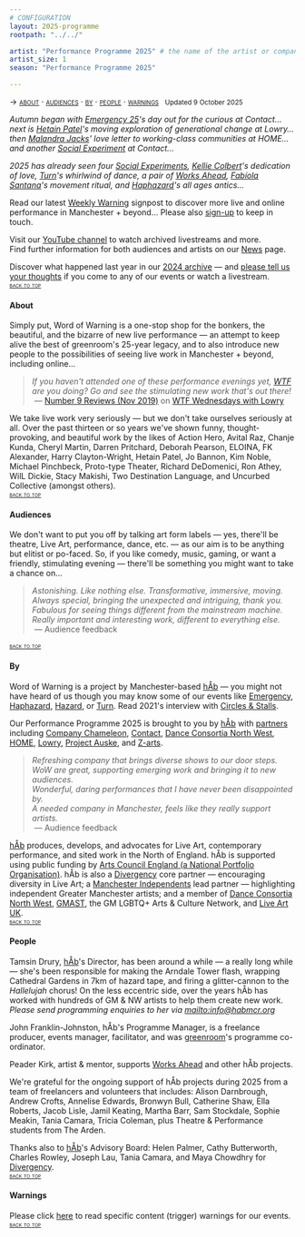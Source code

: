 ```yaml
---
# CONFIGURATION
layout: 2025-programme
rootpath: "../../"

artist: "Performance Programme 2025" # the name of the artist or company
artist_size: 1
season: "Performance Programme 2025"

---
```

<span style='font-variant: small-caps'>→ [about](/current/2025/#about) · [audiences](/current/2025/#audiences) · [by](/current/2025/#by) · [people](/current/2025/#people) · [warnings](/current/2025/#warnings)</span>&ensp; <small>Updated 9 October 2025</small>        
         
*Autumn began with [Emergency 25](/current/2025-emergency)'s day out for the curious at Contact…<br>next is [Hetain Patel](/current/2025/patel)'s moving exploration of generational change at Lowry…<br>then [Malandra Jacks](/current/2025/malandrajacks)' love letter to working-class communities at HOME…<br>and another [Social Experiment](/socialexperiment) at Contact…*         
         
*2025 has already seen four [Social Experiments](/socialexperiment), [Kellie Colbert](/current/2025/colbert)'s dedication of love, [Turn](/current/2025-turn)'s whirlwind of dance, a pair of [Works Ahead](/current/2025-worksahead), [Fabíola Santana](/current/2025/santana)'s movement ritual, and [Haphazard](/current/2025-haphazard)'s all ages antics…*          
         
Read our latest <a href="http://wordofwarning.posthaven.com" target="_blank">Weekly Warning</a> signpost to discover more live and online performance in Manchester + beyond… Please also <a href="{{ site.mailer_signup_url }}" target="_blank">sign-up</a> to keep in touch.        
        
Visit our <a href="https://youtube.com/@warnmcr" target="_blank">YouTube channel</a> to watch archived livestreams and more.<br>Find further information for both audiences and artists on our [News](/news) page.         
        
Discover what happened last year in our [2024 archive](/archive/2024) — and <a href="https://www.illuminate-data.org.uk/survey/gnwmcx" target="_blank">please tell us your thoughts</a> if you come to any of our events or watch a livestream.        
<small><span style='font-variant: small-caps'>[back to top](/current/2025)</span></small>        
        
#### About         
Simply put, Word of Warning is a one-stop shop for the bonkers, the beautiful, and the bizarre of new live performance — an attempt to keep alive the best of greenroom's 25-year legacy, and to also introduce new people to the possibilities of seeing live work in Manchester + beyond, including online…          
>*If you haven't attended one of these performance evenings yet, <a href="https://thelowry.com/wtf-wednesday-m2wx" target="_blank">WTF</a> are you doing? Go and see the stimulating new work that's out there!*<br>&nbsp;— <a href="http://number9reviews.blogspot.com/2019/11/theatre-review-tom-cassani-i-promise.html" target="_blank">Number 9 Reviews (Nov 2019)</a> on <a href="https://thelowry.com/wtf-wednesday-m2wx" target="_blank">WTF Wednesdays with Lowry</a>         
      
We take live work very seriously — but we don't take ourselves seriously at all. Over the past thirteen or so years we've shown funny, thought-provoking, and beautiful work by the likes of Action Hero, Avital Raz, Chanje Kunda, Cheryl Martin, Darren Pritchard, Deborah Pearson, ELOINA, FK Alexander, Harry Clayton-Wright, Hetain Patel, Jo Bannon, Kim Noble, Michael Pinchbeck, Proto-type Theater, Richard DeDomenici, Ron Athey, WilL Dickie, Stacy Makishi, Two Destination Language, and Uncurbed Collective (amongst others).         
<small><span style='font-variant: small-caps'>[back to top](/current/2025)</span></small>         
         
#### Audiences         
We don't want to put you off by talking art form labels — yes, there'll be theatre, Live Art, performance, dance, etc. — as our aim is to be anything but elitist or po-faced. So, if you like comedy, music, gaming, or want a friendly, stimulating evening — there'll be something you might want to take a chance on…         
>*Astonishing. Like nothing else. Transformative, immersive, moving.*<br>*Always special, bringing the unexpected and intriguing, thank you.*<br>*Fabulous for seeing things different from the mainstream machine.<br>Really important and interesting work, different to everything else.*<br>&nbsp;— Audience feedback          
         
<small><span style='font-variant: small-caps'>[back to top](/current/2025)</span></small>        
        
#### By         
Word of Warning is a project by Manchester-based [hÅb](/hab) — you might not have heard of us though you may know some of our events like [Emergency](http://emergencymcr.org), [Haphazard](http://haphazardmcr.org), [Hazard](http://hazardmcr.org), or [Turn](http://turnmcr.org). Read 2021's interview with <a href="https://circlesandstalls.com/2021/09/17/an-interview-with-word-of-warnings-tamsin-drury" target="_blank">Circles & Stalls</a>.         
          
Our Performance Programme 2025 is brought to you by [hÅb](/hab) with [partners](/hab/partners) including <a href="https://companychameleon.com" target="_blank">Company Chameleon</a>, <a href="https://contactmcr.com" target="_blank">Contact</a>, <a href="https://danceconsortianorthwest.org" target="_blank">Dance Consortia North West</a>, <a href="https://homemcr.org" target="_blank">HOME</a>, <a href="https://thelowry.com" target="_blank">Lowry</a>, <a href="https://projectauske.com" target="_blank">Project Auske</a>, and <a href="https://z-arts.org" target="_blank">Z-arts</a>.        
>*Refreshing company that brings diverse shows to our door steps.*<br>*WoW are great, supporting emerging work and bringing it to new audiences.*<br>*Wonderful, daring performances that I have never been disappointed by.<br>A needed company in Manchester, feels like they really support artists.*<br>&nbsp;— Audience feedback         
         
[hÅb](/hab) produces, develops, and advocates for Live Art, contemporary performance, and sited work in the North of England. hÅb is supported using public funding by <a href="https://www.artscouncil.org.uk/NationalPortfolio23" target="_blank">Arts Council England (a National Portfolio Organisation)</a>. hÅb is also a <a href="http://divergencymcr.org" target="_blank">Divergency</a> core partner — encouraging diversity in Live Art; a <a href="https://manchesterindependents.org" target="_blank">Manchester Independents</a> lead partner — highlighting independent Greater Manchester artists; and a member of <a href="https://danceconsortianorthwest.org" target="_blank">Dance Consortia North West</a>, <a href="https://g-mast.org" target="_blank">GMAST</a>, the GM LGBTQ+ Arts & Culture Network, and <a href="http://liveartuk.org" target="_blank">Live Art UK</a>.         
<small><span style='font-variant: small-caps'>[back to top](/current/2025)</span></small>        
         
#### People        
Tamsin Drury, [hÅb](/hab)'s Director, has been around a while — a really long while — she's been responsible for making the Arndale Tower flash, wrapping Cathedral Gardens in 7km of hazard tape, and firing a glitter-cannon to the *Hallelujah* chorus! On the less eccentric side, over the years hÅb has worked with hundreds of GM & NW artists to help them create new work.<br><i>Please send programming enquiries to her via <mailto:info@habmcr.org></i>        
        
John Franklin-Johnston, hÅb's Programme Manager, is a freelance producer, events manager, facilitator, and was <a href="http://greenroomarts.org" target="_blank">greenroom</a>'s programme co-ordinator.         
         
Peader Kirk, artist & mentor, supports [Works Ahead](/hab/worksahead) and other hÅb projects.         
         
We're grateful for the ongoing support of hÅb projects during 2025 from a team of freelancers and volunteers that includes: Alison Darnbrough, Andrew Crofts, Annelise Edwards, Bronwyn Bull, Catherine Shaw, Ella Roberts, Jacob Lisle, Jamil Keating, Martha Barr, Sam Stockdale, Sophie Meakin, Tania Camara, Tricia Coleman, plus Theatre & Performance students from The Arden.         
         
Thanks also to [hÅb](/hab)'s Advisory Board: Helen Palmer, Cathy Butterworth, Charles Rowley, Joseph Lau, Tania Camara, and Maya Chowdhry for [Divergency](/hab/divergencymcr).        
<small><span style='font-variant: small-caps'>[back to top](/current/2025)</span></small>        
         
#### Warnings          
Please click [here](/warnings) to read specific content (trigger) warnings for our events.        
<small><span style='font-variant: small-caps'>[back to top](/current/2025)</span></small>
